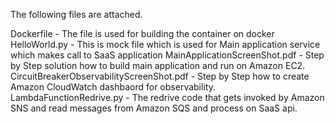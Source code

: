 The following files are attached.

Dockerfile - The file is used for building the container on docker
HelloWorld.py - This is mock file which is used for Main application service which makes call to SaaS application
MainApplicationScreenShot.pdf - Step by Step solution how to build main application and run on Amazon EC2.
CircuitBreakerObservabilityScreenShot.pdf - Step by Step how to create Amazon CloudWatch dashbaord for observability.
LambdaFunctionRedrive.py - The redrive code that gets invoked by Amazon SNS and read messages from Amazon SQS and process on SaaS api.
